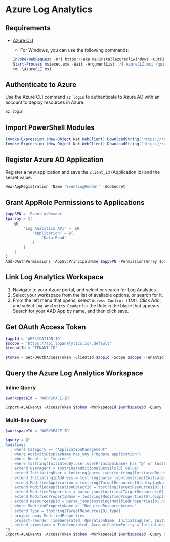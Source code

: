 # Azure Log Analytics

## Requirements

* [Azure CLI](https://docs.microsoft.com/en-us/cli/azure/install-azure-cli)
    * For Windows, you can use the following commands:

    ```PowerShell
    Invoke-WebRequest -Uri https://aka.ms/installazurecliwindows -OutFile .\AzureCLI.msi
    Start-Process msiexec.exe -Wait -ArgumentList '/I AzureCLI.msi /quiet'
    rm .\AzureCLI.msi
    ```

## Authenticate to Azure

Use the Azure CLI command `az login` to authenticate to Azure AD with an account to deploy resources in Azure.

```PowerShell
az login
```

## Import PowerShell Modules

```PowerShell
Invoke-Expression (New-Object Net.WebClient).DownloadString('https://raw.githubusercontent.com/OTRF/Security-Datasets/master/scripts/misc/New-AppRegistration.ps1')
Invoke-Expression (New-Object Net.WebClient).DownloadString('https://raw.githubusercontent.com/OTRF/Security-Datasets/master/scripts/data-collectors/Export-ALAM365Events.ps1')
```

## Register Azure AD Application

Register a new application and save the `client_id` (Application Id) and the secret value.

```PowerShell
New-AppRegistration -Name 'EventLogReader' -AddSecret
```

## Grant AppRole Permissions to Applications

```PowerShell
$appSPN = 'EventLogReader'
$parray = @(
    @{
        "Log Analytics API" =  @{
            "Application" = @(
                "Data.Read"
            )
        }
    }
)
Add-OAuthPermissions -AppSvcPrincipalName $appSPN -PermissionsArray $parray -verbose
```

## Link Log Analytics Workspace
1. Navigate to your Azure portal, and select or search for Log Analytics.
2. Select your workspace from the list of available options, or search for it.
3. From the left menu that opens, select `Access Control (IAM)`. Click Add, and select `Log Analytics Reader` for the Role in the blade that appears. Search for your AAD App by name, and then click save.

## Get OAuth Access Token

```PowerShell
$appId = 'APPLICATION-ID'
$scope = 'https://api.loganalytics.io/.default'
$tenantId = 'TENANT-ID'

$token = Get-OAuthAccessToken -ClientId $appId -Scope $scope -TenantId $tenantId -GrantType client_credentials -AppSecret $secret -Verbose
```

## Query the Azure Log Analytics Workspace

### Inline Query

```PowerShell
$workspaceId = 'WORKSPACE-ID'

Export-ALAEvents -AccessToken $token -WorkspaceId $workspaceId -Query 'AuditLogs | limit 10' -verbose
```

### Multi-line Query

```PowerShell
$workspaceId = 'WORKSPACE-ID'

$query = @"
AuditLogs
  | where Category =~ "ApplicationManagement"
  | where ActivityDisplayName has_any ("Update application")
  | where Result =~ "success"
  | where tostring(InitiatedBy.user.userPrincipalName) has "@" or tostring(InitiatedBy.app.displayName) has "@"
  | extend UserAgent = tostring(AdditionalDetails[0].value)
  | extend InitiatingUser = tostring(parse_json(tostring(InitiatedBy.user)).userPrincipalName)
  | extend InitiatingIpAddress = tostring(parse_json(tostring(InitiatedBy.user)).ipAddress)
  | extend ModifiedApplication = tostring(TargetResources[0].displayName)
  | extend ModifiedApplicationObjectId = tostring(TargetResources[0].id)
  | extend ModifiedProperties = parse_json(tostring(TargetResources[0].modifiedProperties))
  | extend ModifiedPropertyName = tostring(ModifiedProperties[0].displayName)
  | extend ResourceAppId = parse_json(tostring(ModifiedProperties[0].newValue))[0].ResourceAppId
  | where ModifiedPropertyName =~ "RequiredResourceAccess"
  | extend Type = tostring(TargetResources[0].type)
  | project-away ModifiedProperties
  | project-reorder TimeGenerated, OperationName, InitiatingUser, InitiatingIpAddress, UserAgent, ModifiedApplication, ModifiedApplicationObjectId, CorrelationId, TenantId
  | extend timestamp = TimeGenerated, AccountCustomEntity = InitiatingUser, IPCustomEntity = InitiatingIpAddress
"@
Export-ALAEvents -AccessToken $token -WorkspaceId $workspaceId -Query $query -verbose
```